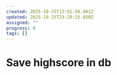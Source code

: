 ```yaml
---
created: 2025-10-25T13:01:56.801Z
updated: 2025-10-25T23:28:25.850Z
assigned: ""
progress: 0
tags: []
---
```


# Save highscore in db

